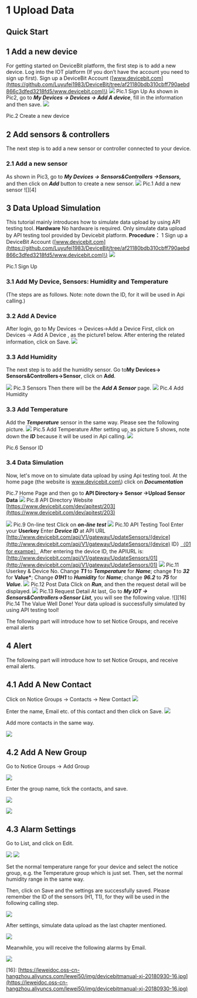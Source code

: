 # 1 Upload Data

## Quick Start

## 1 Add a new device

For getting started on DeviceBit platform, the first step is to add a new device. Log into the IOT platform \(If you don’t have the account you need to sign up first\). Sign up a DeviceBit Account \([www.devicebit.com](https://github.com/Luyufei1983/DeviceBit/tree/af21180bdb310cbff790aebd866c3dfed3218fd5/www.devicebit.com)\) ![](https://leweidoc.oss-cn-hangzhou.aliyuncs.com/lewei50/img/devicebitmanual-xj-20180930-1.jpg) Pic.1 Sign Up As shown in Pic2, go to _**My Devices -&gt; Devices -&gt; Add A device**_, fill in the information and then save. ![](https://leweidoc.oss-cn-hangzhou.aliyuncs.com/lewei50/img/devicebitmanual-xj-20180930-2.jpg)

Pic.2 Create a new device

## 2 Add sensors & controllers

The next step is to add a new sensor or controller connected to your device.

### 2.1 Add a new sensor

As shown in Pic3, go to _**My Devices -&gt; Sensors&Controllers -&gt;Sensors,**_ and then click on _**Add**_ button to create a new sensor. ![](https://leweidoc.oss-cn-hangzhou.aliyuncs.com/lewei50/img/devicebitmanual-xj-20180930-3.jpg) Pic.1 Add a new sensor !\[\]\[4\]

## 3 Data Upload Simulation

This tutorial mainly introduces how to simulate data upload by using API testing tool. **Hardware** No hardware is required. Only simulate data upload by API testing tool provided by Devicebit platform. **Procedure：** 1 Sign up a DeviceBit Account \([www.devicebit.com](https://github.com/Luyufei1983/DeviceBit/tree/af21180bdb310cbff790aebd866c3dfed3218fd5/www.devicebit.com)\) ![](https://leweidoc.oss-cn-hangzhou.aliyuncs.com/lewei50/img/devicebitmanual-xj-20180930-1.jpg)

Pic.1 Sign Up

### 3.1 Add My Device, Sensors: Humidity and Temperature

\(The steps are as follows. Note: note down the ID, for it will be used in Api calling.\)

### 3.2 Add A Device

After login, go to My Devices -&gt; Devices-&gt;Add a Device First, click on Devices -&gt; Add A Device , as the picture1 below. After entering the related information, click on Save. ![](https://leweidoc.oss-cn-hangzhou.aliyuncs.com/lewei50/img/devicebitmanual-xj-20180930-2.jpg)

### 3.3 Add Humidity

The next step is to add the humidity sensor. Go to**My Devices-&gt; Sensors&Controllers-&gt;Sensor**, click on **Add**.

![](https://leweidoc.oss-cn-hangzhou.aliyuncs.com/lewei50/img/devicebitmanual-xj-20180930-3.jpg) Pic.3 Sensors Then there will be the _**Add A Sensor**_ page. ![](https://leweidoc.oss-cn-hangzhou.aliyuncs.com/lewei50/img/devicebitmanual-xj-20180930-7.jpg) Pic.4 Add Humidity

### 3.3 Add Temperature

Add the _**Temperature**_ sensor in the same way. Please see the following picture. ![](https://leweidoc.oss-cn-hangzhou.aliyuncs.com/lewei50/img/devicebitmanual-xj-20180930-8.jpg) Pic.5 Add Temperature After setting up, as picture 5 shows, note down the _**ID**_ because it will be used in Api calling. ![](https://leweidoc.oss-cn-hangzhou.aliyuncs.com/lewei50/img/devicebitmanual-xj-20180930-9.jpg)

Pic.6 Sensor ID

### 3.4 Data Simulation

Now, let's move on to simulate data upload by using Api testing tool. At the home page \(the website is www.devicebit.com\) click on _**Documentation**_

Pic.7 Home Page and then go to **API Directory-&gt; Sensor -&gt;Upload Sensor Data** ![](https://leweidoc.oss-cn-hangzhou.aliyuncs.com/lewei50/img/devicebitmanual-xj-20180930-10.jpg) Pic.8 API Directory Website [https://www.devicebit.com/dev/apitest/203](https://www.devicebit.com/dev/apitest/203)

![](https://leweidoc.oss-cn-hangzhou.aliyuncs.com/lewei50/img/devicebitmanual-xj-20180930-11.jpg) Pic.9 On-line test Click on _**on-line test**_ ![](https://leweidoc.oss-cn-hangzhou.aliyuncs.com/lewei50/img/devicebitmanual-xj-20180930-12.jpg) Pic.10 API Testing Tool Enter your **Userkey** Enter _**Device ID**_ at API URL [http://www.devicebit.com/api/V1/gateway/UpdateSensors/{device](http://www.devicebit.com/api/V1/gateway/UpdateSensors/{device) ID} [（01 for exampe）](http://www.lewei50.com/api/V1/gateway/UpdateSensors/你的网关号) After entering the device ID, the APIURL is: [http://www.devicebit.com/api/V1/gateway/UpdateSensors/01](http://www.devicebit.com/api/V1/gateway/UpdateSensors/01) ![](https://leweidoc.oss-cn-hangzhou.aliyuncs.com/lewei50/img/devicebitmanual-xj-20180930-13.jpg) Pic.11 Userkey & Device No. Change _**T1**_ to _**Temperature**_ for _**Name**_; change _**1**_ to _**32**_ for **Value\***; Change _**01H1**_ to _**Humidity**_ for _**Name**_; change _**96.2**_ to _**75**_ for _**Value**_. ![](https://leweidoc.oss-cn-hangzhou.aliyuncs.com/lewei50/img/devicebitmanual-xj-20180930-14.jpg) Pic.12 Post Data Click on _**Run**_, and then the request detail will be displayed. ![](https://leweidoc.oss-cn-hangzhou.aliyuncs.com/lewei50/img/devicebitmanual-xj-20180930-15.jpg) Pic.13 Request Detail At last, Go to _**My IOT -&gt; Sensors&Controllers-&gt;Sensor List**_, you will see the following value. !\[\]\[16\] Pic.14 The Value Well Done! Your data upload is successfully simulated by using API testing tool!

The following part will introduce how to set Notice Groups, and receive email alerts

## 4 Alert

The following part will introduce how to set Notice Groups, and receive email alerts.

## 4.1 Add A New Contact

Click on Notice Groups -&gt; Contacts -&gt; New Contact ![](https://leweidoc.oss-cn-hangzhou.aliyuncs.com/lewei50/img/devicebitmanual-xj-20180930-17.jpg)

Enter the name, Email etc. of this contact and then click on Save. ![](https://leweidoc.oss-cn-hangzhou.aliyuncs.com/lewei50/img/devicebitmanual-xj-20180930-18.jpg)

Add more contacts in the same way.

![](https://leweidoc.oss-cn-hangzhou.aliyuncs.com/lewei50/img/devicebitmanual-xj-20180930-19.jpg)

## 4.2 Add A New Group

Go to Notice Groups -&gt; Add Group

![](https://leweidoc.oss-cn-hangzhou.aliyuncs.com/lewei50/img/devicebitmanual-xj-20180930-20.jpg)

Enter the group name, tick the contacts, and save.

![](https://leweidoc.oss-cn-hangzhou.aliyuncs.com/lewei50/img/devicebitmanual-xj-20180930-21.jpg)

![](https://leweidoc.oss-cn-hangzhou.aliyuncs.com/lewei50/img/devicebitmanual-xj-20180930-22.jpg)

## 4.3 Alarm Settings

Go to List, and click on Edit.

![](https://leweidoc.oss-cn-hangzhou.aliyuncs.com/lewei50/img/devicebitmanual-xj-20180930-23.jpg) ![](https://leweidoc.oss-cn-hangzhou.aliyuncs.com/lewei50/img/devicebitmanual-xj-20180930-24.jpg)

Set the normal temperature range for your device and select the notice group, e.g. the Temperature group which is just set. Then, set the normal humidity range in the same way.

Then, click on Save and the settings are successfully saved. Please remember the ID of the sensors \(H1, T1\), for they will be used in the following calling step.

![](https://leweidoc.oss-cn-hangzhou.aliyuncs.com/lewei50/img/devicebitmanual-xj-20180930-25.jpg)

After settings, simulate data upload as the last chapter mentioned.

![](https://leweidoc.oss-cn-hangzhou.aliyuncs.com/lewei50/img/devicebitmanual-xj-20180930-26.jpg)

Meanwhile, you will receive the following alarms by Email.

![](https://leweidoc.oss-cn-hangzhou.aliyuncs.com/lewei50/img/devicebitmanual-xj-20180930-27.jpg)

\[16\]: [https://leweidoc.oss-cn-hangzhou.aliyuncs.com/lewei50/img/devicebitmanual-xj-20180930-16.jpg](https://leweidoc.oss-cn-hangzhou.aliyuncs.com/lewei50/img/devicebitmanual-xj-20180930-16.jpg)

